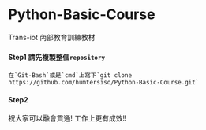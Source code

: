 # Python-Basic-Course
Trans-iot 內部教育訓練教材


#### Step1 請先複製整個`repository`
```
在`Git-Bash`或是`cmd`上寫下`git clone https://github.com/humtersiso/Python-Basic-Course.git`
```

#### Step2













祝大家可以融會貫通! 工作上更有成效!!
